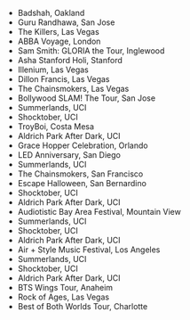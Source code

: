 * Badshah, Oakland
* Guru Randhawa, San Jose
* The Killers, Las Vegas
* ABBA Voyage, London
* Sam Smith: GLORIA the Tour, Inglewood
* Asha Stanford Holi, Stanford
* Illenium, Las Vegas
* Dillon Francis, Las Vegas
* The Chainsmokers, Las Vegas
* Bollywood SLAM! The Tour, San Jose
* Summerlands, UCI
* Shocktober, UCI
* TroyBoi, Costa Mesa
* Aldrich Park After Dark, UCI
* Grace Hopper Celebration, Orlando
* LED Anniversary, San Diego
* Summerlands, UCI
* The Chainsmokers, San Francisco
* Escape Halloween, San Bernardino
* Shocktober, UCI
* Aldrich Park After Dark, UCI
* Audiotistic Bay Area Festival, Mountain View
* Summerlands, UCI
* Shocktober, UCI
* Aldrich Park After Dark, UCI
* Air + Style Music Festival, Los Angeles
* Summerlands, UCI
* Shocktober, UCI
* Aldrich Park After Dark, UCI
* BTS Wings Tour, Anaheim
* Rock of Ages, Las Vegas
* Best of Both Worlds Tour, Charlotte
